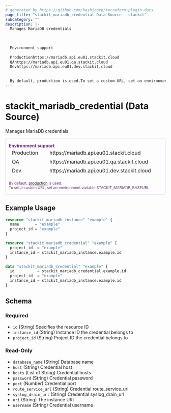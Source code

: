 ```yaml
---
# generated by https://github.com/hashicorp/terraform-plugin-docs
page_title: "stackit_mariadb_credential Data Source - stackit"
subcategory: ""
description: |-
  Manages MariaDB credentials
  
  
  
  Environment support
  
  Productionhttps://mariadb.api.eu01.stackit.cloud
  QAhttps://mariadb.api.eu01.qa.stackit.cloud
  Devhttps://mariadb.api.eu01.dev.stackit.cloud
  
  
  By default, production is used.To set a custom URL, set an environment variable STACKITMARIADBBASEURL
---
```


# stackit_mariadb_credential (Data Source)

Manages MariaDB credentials
<div class="warning" style='color: #69337A; border: solid #E9D8FD 1px; border-radius: 4px; padding-left:0.7em;margin-top:5px;'>
<span>
<p style='margin-top:1em;'>
<b>Environment support</b>
<table style='border-collapse: separate; margin:0;'>
<tr><td style='width: 100px'>Production</td><td>https://mariadb.api.eu01.stackit.cloud<td></tr>
<tr><td>QA</td><td>https://mariadb.api.eu01.qa.stackit.cloud<td></tr>
<tr><td>Dev</td><td>https://mariadb.api.eu01.dev.stackit.cloud<td></tr>
</table>
<br />
<small>By default, <a href="https://registry.terraform.io/providers/SchwarzIT/stackit/latest/docs#environment">production</a> is used.<br />To set a custom URL, set an environment variable STACKIT_MARIADB_BASEURL</small>
</p>
</span>
</div>

## Example Usage

```terraform
resource "stackit_mariadb_instance" "example" {
  name       = "example"
  project_id = "example"
}

resource "stackit_mariadb_credential" "example" {
  project_id  = "example"
  instance_id = stackit_mariadb_instance.example.id
}

data "stackit_mariadb_credential" "example" {
  id          = stackit_mariadb_credential.example.id
  project_id  = "example"
  instance_id = stackit_mariadb_instance.example.id
}
```

<!-- schema generated by tfplugindocs -->
## Schema

### Required

- `id` (String) Specifies the resource ID
- `instance_id` (String) Instance ID the credential belongs to
- `project_id` (String) Project ID the credential belongs to

### Read-Only

- `database_name` (String) Database name
- `host` (String) Credential host
- `hosts` (List of String) Credential hosts
- `password` (String) Credential password
- `port` (Number) Credential port
- `route_service_url` (String) Credential route_service_url
- `syslog_drain_url` (String) Credential syslog_drain_url
- `uri` (String) The instance URI
- `username` (String) Credential username


